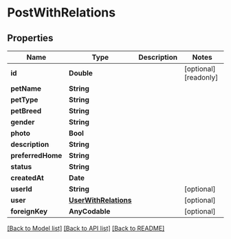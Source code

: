# PostWithRelations

## Properties
Name | Type | Description | Notes
------------ | ------------- | ------------- | -------------
**id** | **Double** |  | [optional] [readonly] 
**petName** | **String** |  | 
**petType** | **String** |  | 
**petBreed** | **String** |  | 
**gender** | **String** |  | 
**photo** | **Bool** |  | 
**description** | **String** |  | 
**preferredHome** | **String** |  | 
**status** | **String** |  | 
**createdAt** | **Date** |  | 
**userId** | **String** |  | [optional] 
**user** | [**UserWithRelations**](UserWithRelations.md) |  | [optional] 
**foreignKey** | **AnyCodable** |  | [optional] 

[[Back to Model list]](../README.md#documentation-for-models) [[Back to API list]](../README.md#documentation-for-api-endpoints) [[Back to README]](../README.md)


